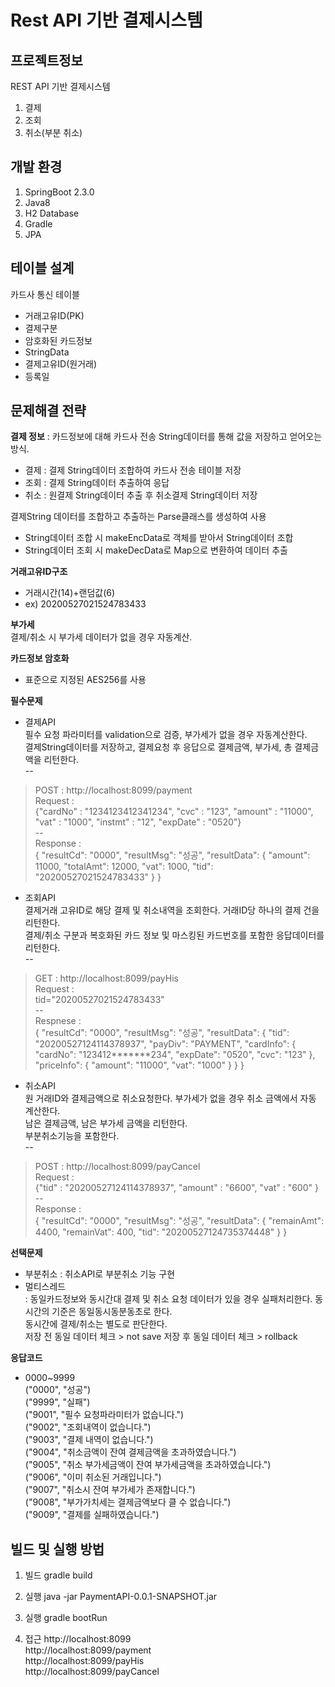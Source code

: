 # Rest API 기반 결제시스템
## 프로젝트정보
REST API 기반 결제시스템
1. 결제
2. 조회
3. 취소(부분 취소)

## 개발 환경
1. SpringBoot 2.3.0
2. Java8
3. H2 Database
4. Gradle
5. JPA  

## 테이블 설계
카드사 통신 테이블
- 거래고유ID(PK)
- 결제구분
- 암호화된 카드정보
- StringData
- 결제고유ID(원거래)
- 등록일

## 문제해결 전략
**결제 정보** : 카드정보에 대해 카드사 전송 String데이터를 통해 값을 저장하고 얻어오는 방식.
- 결제 : 결제 String데이터 조합하여 카드사 전송 테이블 저장
- 조회 : 결제 String데이터 추출하여 응답
- 취소 : 원결제 String데이터 추출 후 취소결제 String데이터 저장

결제String 데이터를 조합하고 추출하는 Parse클래스를 생성하여 사용
- String데이터 조합 시 makeEncData로 객체를 받아서 String데이터 조합
- String데이터 조회 시 makeDecData로 Map으로 변환하여 데이터 추출

**거래고유ID구조**
- 거래시간(14)+랜덤값(6)
- ex) 20200527021524783433  

**부가세**  
결제/취소 시 부가세 데이터가 없을 경우 자동계산.

**카드정보 암호화**
- 표준으로 지정된 AES256를 사용

**필수문제**
- 결제API  
필수 요청 파라미터를 validation으로 검증, 부가세가 없을 경우 자동계산한다.  
결제String데이터를 저장하고, 결제요청 후 응답으로 결제금액, 부가세, 총 결제금액을 리턴한다.  
--  
> POST : http://localhost:8099/payment           
 Request :     
{"cardNo" : "1234123412341234", "cvc" : "123", "amount" : "11000", "vat" : "1000", "instmt" : "12", "expDate" : "0520"}  
--  
Response :       
{
    "resultCd": "0000",
    "resultMsg": "성공",
    "resultData": {
        "amount": 11000,
        "totalAmt": 12000,
        "vat": 1000,
        "tid": "20200527021524783433"
    }
}

- 조회API  
결제거래 고유ID로 해당 결제 및 취소내역을 조회한다. 거래ID당 하나의 결제 건을 리턴한다.  
결제/취소 구분과 복호화된 카드 정보 및 마스킹된 카드번호를 포함한 응답데이터를 리턴한다.    
--  
> GET : http://localhost:8099/payHis  
Request  :   
tid="20200527021524783433"  
--  
Respnese  :     
{
    "resultCd": "0000",
    "resultMsg": "성공",
    "resultData": {
        "tid": "20200527124114378937",
        "payDiv": "PAYMENT",
        "cardInfo": {
            "cardNo": "123412*******234",
            "expDate": "0520",
            "cvc": "123"
        },
        "priceInfo": {
            "amount": "11000",
            "vat": "1000"
        }
    }
}


- 취소API  
원 거래ID와 결제금액으로 취소요청한다. 부가세가 없을 경우 취소 금액에서 자동 계산한다.  
남은 결제금액, 남은 부가세 금액을 리턴한다.  
부분취소기능을 포함한다.  
--  
> POST : http://localhost:8099/payCancel        
Request :     
{"tid" : "20200527124114378937", "amount" : "6600", "vat" : "600" }  
--  
Response :      
{
    "resultCd": "0000",
    "resultMsg": "성공",
    "resultData": {
        "remainAmt": 4400,
        "remainVat": 400,
        "tid": "20200527124735374448"
    }
}


**선택문제**
- 부분취소
 : 취소API로 부분취소 기능 구현  
- 멀티스레드  
 : 동일카드정보와 동시간대 결제 및 취소 요청 데이터가 있을 경우 실패처리한다. 동시간의 기준은 동일동시동분동초로 한다.  
 동시간에 결제/취소는 별도로 판단한다.    
 저장 전 동일 데이터 체크 > not save 
 저장 후 동일 데이터 체크 > rollback  
 

**응답코드**
- 0000~9999  
("0000", "성공")  
("9999", "실패")  
("9001", "필수 요청파라미터가 없습니다.")  
("9002", "조회내역이 없습니다.")  
("9003", "결제 내역이 없습니다.")  
("9004", "취소금액이 잔여 결제금액을 초과하였습니다.")  
("9005", "취소 부가세금액이 잔여 부가세금액을 초과하였습니다.")  
("9006", "이미 취소된 거래입니다.")  
("9007", "취소시 잔여 부가세가 존재합니다.")  
("9008", "부가가치세는 결제금액보다 클 수 없습니다.")    
("9009", "결제를 실패하였습니다.")

## 빌드 및 실행 방법

1. 빌드
gradle build
 
2. 실행
java -jar PaymentAPI-0.0.1-SNAPSHOT.jar

3. 실행
gradle bootRun

4. 접근
http://localhost:8099  
http://localhost:8099/payment  
http://localhost:8099/payHis  
http://localhost:8099/payCancel  
